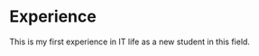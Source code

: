 <htm>

<h1>Experience</h1>
  <body>
    <p> This is my first experience in IT life as a new student in this field.</p>
    </body>
  </html>
